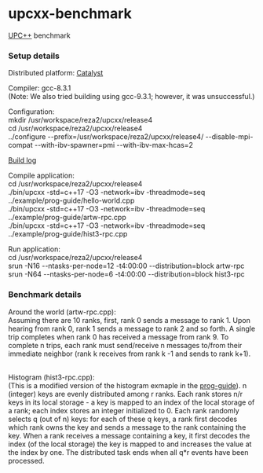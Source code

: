 # upcxx-benchmark
<a href="https://bitbucket.org/berkeleylab/upcxx/src/master/">UPC++</a> benchmark

<h3>Setup details</h3> 

Distributed platform: <a href="https://hpc.llnl.gov/hardware/compute-platforms/catalyst">Catalyst</a>
<br>

Compiler: 
gcc-8.3.1
<br>
(Note: We also tried building using gcc-9.3.1; however, it was unsuccessful.)  

Configuration:
<br>
mkdir /usr/workspace/reza2/upcxx/release4
<br>
cd /usr/workspace/reza2/upcxx/release4
<br>
../configure --prefix=/usr/workspace/reza2/upcxx/release4/ --disable-mpi-compat --with-ibv-spawner=pmi --with-ibv-max-hcas=2
<br>

<a href="https://raw.githubusercontent.com/tahsinreza/upcxx-benchmark/main/catalyst-build-log">Build log</a>
<br>

Compile application:
<br>
cd /usr/workspace/reza2/upcxx/release4
<br>
./bin/upcxx -std=c++17 -O3 -network=ibv -threadmode=seq ../example/prog-guide/hello-world.cpp
<br>
./bin/upcxx -std=c++17 -O3 -network=ibv -threadmode=seq ../example/prog-guide/artw-rpc.cpp
<br>
./bin/upcxx -std=c++17 -O3 -network=ibv -threadmode=seq ../example/prog-guide/hist3-rpc.cpp
<br>

Run application:
<br>
cd /usr/workspace/reza2/upcxx/release4
<br>
srun -N16 --ntasks-per-node=12 -t4:00:00 --distribution=block artw-rpc
<br>
srun -N64 --ntasks-per-node=6 -t4:00:00 --distribution=block hist3-rpc
<br>

<h3>Benchmark details</h3>

Around the world (artw-rpc.cpp):
<br>
Assuming there are 10 ranks, first, rank 0 sends a message to rank 1. Upon hearing from rank 0, rank 1 sends a message to rank 2 and so forth. A single trip completes when rank 0 has received a message from rank 9. To complete n trips, each rank must send/receive n messages to/from their immediate neighbor (rank k receives from rank k -1 and sends to rank k+1).  
<br>

Histogram (hist3-rpc.cpp):
<br>
(This is a modified version of the histogram exmaple in the <a href="https://bitbucket.org/berkeleylab/upcxx/src/master/example/prog-guide/">prog-guide</a>). n (integer) keys are evenly distributed among r ranks. Each rank stores n/r keys in its local storage - a key is mapped to an index of the local storage of a rank; each index stores an integer initialized to 0. Each rank randomly selects q (out of n) keys: for each of these q keys, a rank first decodes which rank owns the key and sends a message to the rank containing the key. When a rank receives a message containing a key, it first decodes the index (of the local storage) the key is mapped to and increases the value at the index by one. The distributed task ends when all q\*r events have been processed. 

<br>
